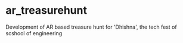 # ar_treasurehunt
Development of AR based treasure hunt for 'Dhishna', the tech fest of scshool of engineering 
